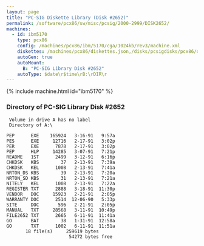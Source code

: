 ```yaml
---
layout: page
title: "PC-SIG Diskette Library (Disk #2652)"
permalink: /software/pcx86/sw/misc/pcsig/2000-2999/DISK2652/
machines:
  - id: ibm5170
    type: pcx86
    config: /machines/pcx86/ibm/5170/cga/1024kb/rev3/machine.xml
    diskettes: /machines/pcx86/diskettes.json,/disks/pcsigdisks/pcx86/diskettes.json
    autoGen: true
    autoMount:
      B: "PC-SIG Library Disk #2652"
    autoType: $date\r$time\rB:\rDIR\r
---
```


{% include machine.html id="ibm5170" %}

### Directory of PC-SIG Library Disk #2652

     Volume in drive A has no label
     Directory of A:\

    PEP      EXE    165924   3-16-91   9:57a
    PES      EXE     12716   2-17-91   3:02p
    PER      EXE      7878   2-17-91   3:02p
    PEP      HLP     14285   3-07-91   7:21p
    README   1ST      2499   3-12-91   6:16p
    CHKDSK   KBS        37   2-13-91   7:39a
    CHKDSK   KEL      1008   2-13-91   7:41a
    NRTON_DS KBS        39   2-13-91   7:20a
    NRTON_SD KBS        31   2-13-91   7:21a
    NITELY   KEL      1008   2-13-91   7:22a
    REGISTER TXT      2888   3-18-91  11:30p
    VENDOR   DOC     15923   2-21-91   2:05p
    WARRANTY DOC      2514  12-06-90   5:33p
    SITE     DOC       596   2-21-91   2:05p
    MANUAL   TXT     28568   3-11-91  10:49p
    FILE2652 TXT      2665   6-11-91  11:41a
    GO       BAT        38   1-31-91  12:58a
    GO       TXT      1002   6-11-91  11:51a
           18 file(s)     259619 bytes
                           54272 bytes free

